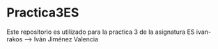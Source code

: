 # Practica3ES
Este repositorio es utilizado para la practica 3 de la asignatura ES
ivan-rakos --> Iván Jiménez Valencia
